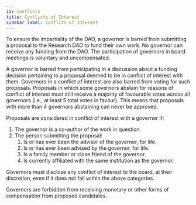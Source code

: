 ```yaml
---
id: conflicts
title: Conflicts of Interest
sidebar_label: Conflits of Interest
---
```


To ensure the impartiality of the DAO, a governor is barred from submitting a proposal to the Research DAO to fund their own work. No governor can receive any funding from the DAO. The participation of governors in board meetings is voluntary and uncompensated.

A governor is barred from participating in a discussion about a funding decision pertaining to a proposal deemed to be in conflict of interest with them. Governors in a conflict of interest are also barred from voting for such proposals. Proposals in which some governors abstain for reasons of conflict of interest must still receive a majority of favourable votes across all governors (i.e., at least 5 total votes in favour). This means that proposals with more than 4 governors abstaining can never be approved.

Proposals are considered in conflict of interest with a governor if:

1. The governor is a co-author of the work in question.
1. The person submitting the proposal:
   1. Is or has ever been the advisor of the governor, for life.
   1. Is or has ever been advised by the governor, for life.
   1. Is a family member or close friend of the governor.
   1. Is currently affiliated with the same institution as the governor.

Governors must disclose any conflict of interest to the board, at their discretion, even if it does not fall within the above categories.

Governors are forbidden from receiving monetary or other forms of compensation from proposed candidates.
